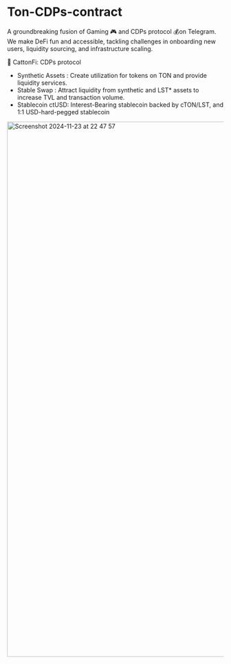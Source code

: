 # Ton-CDPs-contract
A groundbreaking fusion of Gaming 🎮 and CDPs protocol 💰on Telegram. We make DeFi fun and accessible, tackling challenges in onboarding new users, liquidity sourcing, and infrastructure scaling.

💱 CattonFi: CDPs protocol
   - Synthetic Assets : Create utilization for tokens on TON and provide liquidity services.
   - Stable Swap : Attract liquidity from synthetic and LST* assets to increase TVL and transaction volume. 
   - Stablecoin ctUSD: Interest-Bearing stablecoin backed by cTON/LST, and 1:1 USD-hard-pegged stablecoin
<img width="1243" alt="Screenshot 2024-11-23 at 22 47 57" src="https://github.com/user-attachments/assets/2202405d-ecd9-4bb3-a8f1-818fc76b6a36">

